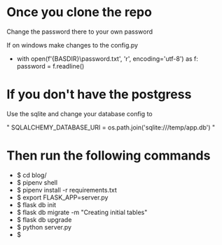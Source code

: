 # Once you clone the repo

Change the password there to your own password

If on windows make changes to the config.py 

- with open(f'{BASDIR}\password.txt', 'r', encoding='utf-8') as f:
    password = f.readline()

# If you don't have the postgress
Use the sqlite and change your database config to

 "
 SQLALCHEMY_DATABASE_URI = os.path.join('sqlite:///temp/app.db')
 "

# Then run the following commands

- $ cd blog/
- $ pipenv shell
- $ pipenv install -r requirements.txt
- $ export FLASK_APP=server.py
- $ flask db init 
- $ flask db migrate -m "Creating initial tables"
- $ flask db upgrade
- $ python server.py
- $ 